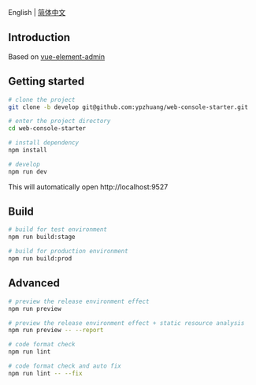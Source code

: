 

English | [简体中文](./README.zh-CN.md) 
## Introduction
Based on 
[vue-element-admin](https://panjiachen.github.io/vue-element-admin) 


## Getting started

```bash
# clone the project
git clone -b develop git@github.com:ypzhuang/web-console-starter.git

# enter the project directory
cd web-console-starter

# install dependency
npm install

# develop
npm run dev
```

This will automatically open http://localhost:9527

## Build

```bash
# build for test environment
npm run build:stage

# build for production environment
npm run build:prod
```

## Advanced

```bash
# preview the release environment effect
npm run preview

# preview the release environment effect + static resource analysis
npm run preview -- --report

# code format check
npm run lint

# code format check and auto fix
npm run lint -- --fix
```
